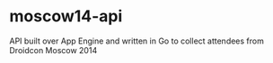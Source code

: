 moscow14-api
============

API built over App Engine and written in Go to collect attendees from Droidcon Moscow 2014
